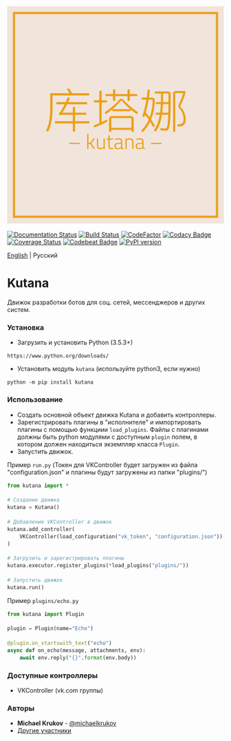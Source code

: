 ![Kutana logo](docs/_static/kutana-logo-512.png)

[![Documentation Status](https://readthedocs.org/projects/kutana/badge/?version=latest)](https://kutana.readthedocs.io/en/latest/?badge=latest)
[![Build Status](https://travis-ci.com/ekonda/kutana.svg?branch=master)](https://travis-ci.com/ekonda/kutana)
[![CodeFactor](https://www.codefactor.io/repository/github/ekonda/kutana/badge)](https://www.codefactor.io/repository/github/ekonda/kutana)
[![Codacy Badge](https://api.codacy.com/project/badge/Grade/3119bfb791604b9db38e8e7a13e1d415)](https://www.codacy.com/app/michaelkrukov/kutana?utm_source=github.com&amp;utm_medium=referral&amp;utm_content=ekonda/kutana&amp;utm_campaign=Badge_Grade)
[![Coverage Status](https://coveralls.io/repos/github/ekonda/kutana/badge.svg?branch=master)](https://coveralls.io/github/ekonda/kutana?branch=master)
[![Codebeat Badge](https://codebeat.co/badges/fd698be3-d0f9-4e3c-b235-1c3a3cdb98a9)](https://codebeat.co/projects/github-com-ekonda-kutana-master)
[![PyPI version](https://badge.fury.io/py/kutana.svg)](https://badge.fury.io/py/kutana)

[English](README.md) | Русский

# Kutana
Движок разработки ботов для соц. сетей, мессенджеров и других систем.

### Установка
- Загрузить и установить Рython (3.5.3+)

```
https://www.python.org/downloads/
```

- Установить модуль `kutana` (используйте python3, если нужно)

```
python -m pip install kutana
```

### Использование
- Создать основной объект движка Kutana и добавить контроллеры.
- Зарегистрировать плагины в "исполнителе" и импортировать плагины с помощью функциии `load_plugins`. Файлы c плагинами должны быть python модулями с доступным `plugin` полем, в котором должен находиться экземпляр класса `Plugin`.
- Запустить движок.

Пример `run.py` (Токен для VKController будет загружен из файла
"configuration.json" и плагины будут загружены из папки "plugins/")
```py
from kutana import *

# Создание движка
kutana = Kutana()

# Добавление VKController в движок
kutana.add_controller(
    VKController(load_configuration("vk_token", "configuration.json"))
)

# Загрузить и зарегистрировать плагины
kutana.executor.register_plugins(*load_plugins("plugins/"))

# Запустить движок
kutana.run()
```


Пример `plugins/echo.py`
```py
from kutana import Plugin

plugin = Plugin(name="Echo")

@plugin.on_startswith_text("echo")
async def on_echo(message, attachments, env):
    await env.reply("{}".format(env.body))
```

### Доступные контроллеры
- VKController (vk.com группы)

### Авторы
- **Michael Krukov** - [@michaelkrukov](https://github.com/michaelkrukov)
- [Другие участники](CONTRIBUTORS.md)
